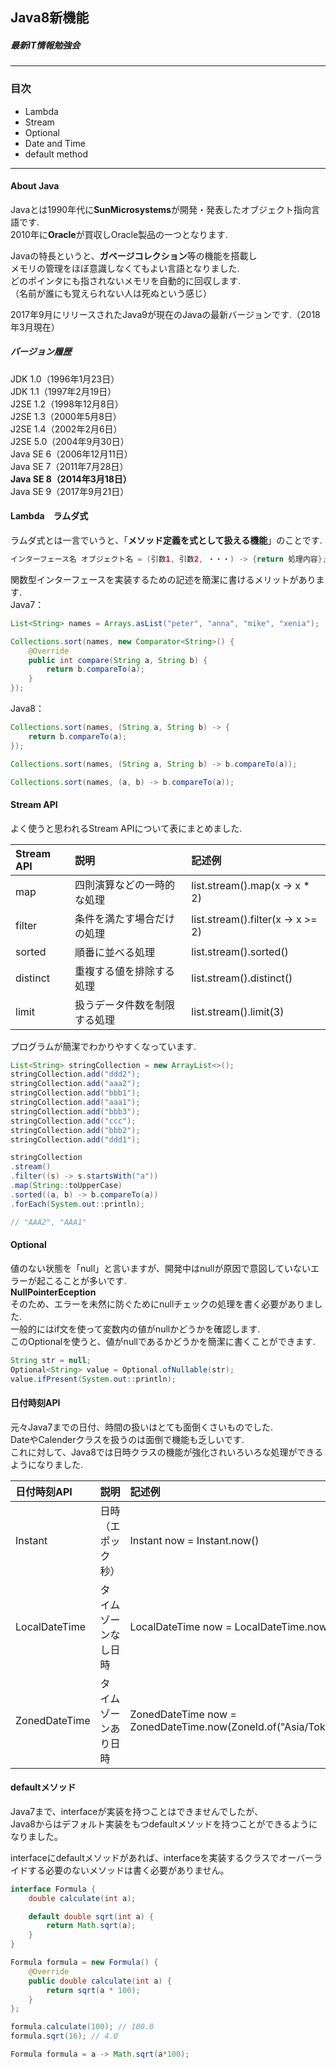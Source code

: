 ## Java8新機能
##### 最新IT情報勉強会
***
### 目次
- Lambda
- Stream
- Optional
- Date and Time
- default method
***
#### About Java
Javaとは1990年代に**SunMicrosystems**が開発・発表したオブジェクト指向言語です.  
2010年に**Oracle**が買収しOracle製品の一つとなります.  
  
Javaの特長というと、**ガベージコレクション**等の機能を搭載し  
メモリの管理をほぼ意識しなくてもよい言語となりました.  
どのポインタにも指されないメモリを自動的に回収します.  
（名前が誰にも覚えられない人は死ぬという感じ）  
  
2017年9月にリリースされたJava9が現在のJavaの最新バージョンです.（2018年3月現在）  
  
##### バージョン履歴
JDK 1.0（1996年1月23日）  
JDK 1.1（1997年2月19日）  
J2SE 1.2（1998年12月8日）  
J2SE 1.3（2000年5月8日）  
J2SE 1.4（2002年2月6日）  
J2SE 5.0（2004年9月30日）  
Java SE 6（2006年12月11日）  
Java SE 7（2011年7月28日）  
**Java SE 8（2014年3月18日）**  
Java SE 9（2017年9月21日）  
  
#### Lambda　ラムダ式
ラムダ式とは一言でいうと、「**メソッド定義を式として扱える機能**」のことです.  
~~~ java
インターフェース名 オブジェクト名 = (引数1, 引数2, ・・・) -> {return 処理内容};
~~~
関数型インターフェースを実装するための記述を簡潔に書けるメリットがあります.  
Java7：
~~~ java
List<String> names = Arrays.asList("peter", "anna", "mike", "xenia");

Collections.sort(names, new Comparator<String>() {
    @Override
    public int compare(String a, String b) {
        return b.compareTo(a);
    }
});
~~~
Java8：
~~~ java
Collections.sort(names, (String a, String b) -> {
    return b.compareTo(a);
});
~~~

~~~ java
Collections.sort(names, (String a, String b) -> b.compareTo(a));
~~~

~~~ java
Collections.sort(names, (a, b) -> b.compareTo(a));
~~~


#### Stream API
よく使うと思われるStream APIについて表にまとめました.  

|Stream API|説明|記述例|
|:--|:--|:--|
|map|四則演算などの一時的な処理|list.stream().map(x -> x * 2)|
|filter|条件を満たす場合だけの処理|list.stream().filter(x -> x >= 2)|
|sorted|順番に並べる処理|list.stream().sorted()|
|distinct|重複する値を排除する処理|list.stream().distinct()|
|limit|扱うデータ件数を制限する処理|list.stream().limit(3)|

プログラムが簡潔でわかりやすくなっています.  
~~~ java
List<String> stringCollection = new ArrayList<>();
stringCollection.add("ddd2");
stringCollection.add("aaa2");
stringCollection.add("bbb1");
stringCollection.add("aaa1");
stringCollection.add("bbb3");
stringCollection.add("ccc");
stringCollection.add("bbb2");
stringCollection.add("ddd1");
~~~

~~~ java
stringCollection
.stream()
.filter((s) -> s.startsWith("a"))
.map(String::toUpperCase)
.sorted((a, b) -> b.compareTo(a))
.forEach(System.out::println);

// "AAA2", "AAA1"
~~~

#### Optional
値のない状態を「null」と言いますが、開発中はnullが原因で意図していないエラーが起こることが多いです.  
**NullPointerEception**  
そのため、エラーを未然に防ぐためにnullチェックの処理を書く必要がありました.  
一般的にはif文を使って変数内の値がnullかどうかを確認します.  
このOptionalを使うと、値がnullであるかどうかを簡潔に書くことができます.

~~~ java
String str = null;
Optional<String> value = Optional.ofNullable(str);
value.ifPresent(System.out::println);
~~~

#### 日付時刻API
元々Java7までの日付、時間の扱いはとても面倒くさいものでした.  
DateやCalenderクラスを扱うのは面倒で機能も乏しいです.  
これに対して、Java8では日時クラスの機能が強化されいろいろな処理ができるようになりました.  

|日付時刻API|説明|記述例|
|:--|:--|:--|
|Instant |日時（エポック秒）|Instant now = Instant.now()|
|LocalDateTime|タイムゾーンなし日時|LocalDateTime now = LocalDateTime.now()|
|ZonedDateTime|タイムゾーンあり日時|ZonedDateTime now = ZonedDateTime.now(ZoneId.of("Asia/Tokyo"))|

#### defaultメソッド
Java7まで、interfaceが実装を持つことはできませんでしたが、  
Java8からはデフォルト実装をもつdefaultメソッドを持つことができるようになりました。

interfaceにdefaultメソッドがあれば、interfaceを実装するクラスでオーバーライドする必要のないメソッドは書く必要がありません。
~~~ java
interface Formula {
    double calculate(int a);

    default double sqrt(int a) {
        return Math.sqrt(a);
    }
}
~~~

~~~ java
Formula formula = new Formula() {
    @Override
    public double calculate(int a) {
        return sqrt(a * 100);
    }
};

formula.calculate(100); // 100.0
formula.sqrt(16); // 4.0
~~~

~~~ java
Formula formula = a -> Math.sqrt(a*100);
~~~





